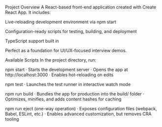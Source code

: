  Project Overview
A React-based front-end application created with Create React App. It includes:

Live-reloading development environment via npm start

Configuration-ready scripts for testing, building, and deployment

TypeScript support built in

Perfect as a foundation for UI/UX-focused interview demos.

 Available Scripts
In the project directory, run:

npm start
· Starts the development server
· Opens the app at http://localhost:3000
· Enables hot-reloading on edits

npm test
· Launches the test runner in interactive watch mode

npm run build
· Bundles the app for production into the build/ folder
· Optimizes, minifies, and adds content hashes for caching

npm run eject (one-way operation)
· Exposes configuration files (webpack, Babel, ESLint, etc.)
· Enables advanced customization, but removes CRA tooling

